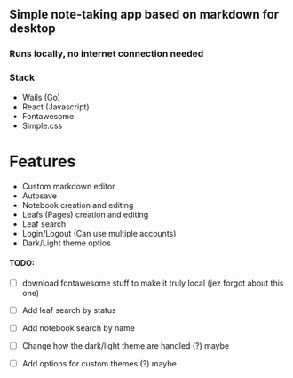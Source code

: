 ## Simple note-taking app based on markdown for desktop
### Runs locally, no internet connection needed

### Stack
 - Wails (Go)
 - React (Javascript)
 - Fontawesome
 - Simple.css

# Features
 - Custom markdown editor
 - Autosave
 - Notebook creation and editing
 - Leafs (Pages) creation and editing
 - Leaf search
 - Login/Logout (Can use multiple accounts)
 - Dark/Light theme optios


#### TODO:
 - [ ] download fontawesome stuff to make it truly local (jez forgot about this one)
 - [ ] Add leaf search by status
 - [ ] Add notebook search by name
 - [ ] Change how the dark/light theme are handled (?) maybe
 - [ ] Add options for custom themes (?) maybe

